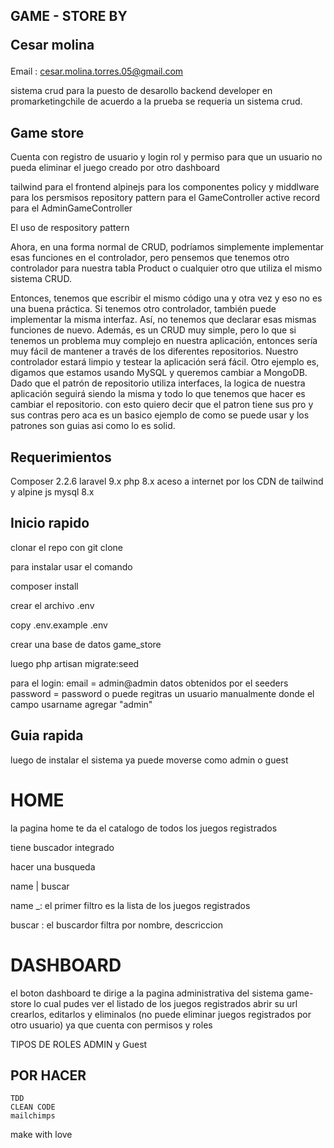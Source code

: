 ## GAME - STORE BY<p> Cesar molina</p>


Email : cesar.molina.torres.05@gmail.com


sistema crud para la puesto de desarollo backend developer en promarketingchile
de acuerdo a la prueba se requeria un sistema crud.

## Game store
Cuenta con registro de usuario y login
rol y permiso para que un usuario no pueda eliminar el juego creado por otro
dashboard

tailwind  para el frontend
alpinejs  para los componentes
policy y middlware para los persmisos
repository pattern para el GameController 
active record para el AdminGameController

El uso de respository pattern

Ahora, en una forma normal de CRUD, podríamos simplemente implementar esas funciones en el controlador,
pero pensemos que tenemos otro controlador para nuestra tabla Product o cualquier otro que utiliza el mismo sistema CRUD.

Entonces, tenemos que escribir el mismo código una y otra vez y eso no es una buena práctica. Si tenemos otro controlador,
también puede implementar la misma interfaz. Así, no tenemos que declarar esas mismas funciones de nuevo.
Además, es un CRUD muy simple, pero lo que si tenemos un problema muy complejo en nuestra aplicación,
entonces sería muy fácil de mantener a través de los diferentes repositorios. Nuestro controlador estará limpio
y testear la aplicación será fácil. Otro ejemplo es, digamos que estamos usando MySQL y queremos cambiar a MongoDB.
Dado que el patrón de repositorio utiliza interfaces, la logica de nuestra aplicación seguirá siendo la misma
y todo lo que tenemos que hacer es cambiar el repositorio.
con esto quiero decir que el patron tiene sus pro y sus contras pero aca es un basico ejemplo
de como se puede usar y los patrones son guias asi como lo es solid.

## Requerimientos

Composer 2.2.6
laravel 9.x
php 8.x
aceso a internet por los CDN de tailwind y alpine js
mysql 8.x


## Inicio rapido

clonar el repo con git clone 

para instalar usar el comando <p>composer install</p>

crear el archivo .env  <p>copy .env.example .env</p>

crear una base de datos game_store

luego php artisan migrate:seed

para el login:
    email = admin@admin datos obtenidos por el seeders
    password = password
    o puede regitras un usuario manualmente donde el campo usarname agregar "admin"


## Guia rapida

luego de instalar el sistema ya puede moverse como admin o guest

# HOME
la pagina home te da el catalogo de todos los juegos registrados

tiene buscador integrado

hacer una busqueda

name |  buscar

name _: el primer filtro es la lista de los juegos registrados

buscar : el buscardor filtra por nombre, descriccion


# DASHBOARD

el boton dashboard te dirige a la pagina administrativa del sistema game-store
lo cual pudes ver el listado de los juegos registrados abrir su url
crearlos, editarlos y eliminalos (no puede eliminar juegos registrados por otro usuario)  ya que cuenta
con permisos y roles

TIPOS DE ROLES ADMIN y Guest


## POR HACER

    TDD
    CLEAN CODE
    mailchimps

make with love 
